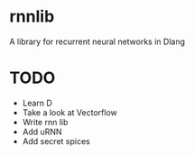 # rnnlib
A library for recurrent neural networks in Dlang


# TODO
- Learn D
- Take a look at Vectorflow
- Write rnn lib
- Add uRNN
- Add secret spices
